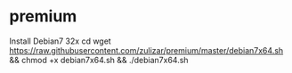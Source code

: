 # premium

Install Debian7 32x
cd wget https://raw.githubusercontent.com/zulizar/premium/master/debian7x64.sh && chmod +x debian7x64.sh && ./debian7x64.sh
